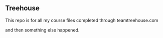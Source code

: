 ## Treehouse

This repo is for all my course files completed through teamtreehouse.com

and then something else happened.

